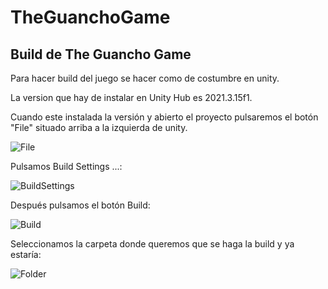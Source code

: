 # TheGuanchoGame
 
## Build de The Guancho Game

Para hacer build del juego se hacer como de costumbre en unity.

La version que hay de instalar en Unity Hub es 2021.3.15f1.

Cuando este instalada la versión y abierto el proyecto pulsaremos el botón "File" situado arriba a la izquierda de unity.

![File](https://imgur.com/a/jfbPMW7)

Pulsamos Build Settings ...:

![BuildSettings](https://imgur.com/gallery/Gqy8rle)

Después pulsamos el botón Build:

![Build](https://imgur.com/gallery/gKCjf5a)

Seleccionamos la carpeta donde queremos que se haga la build y ya estaría:

![Folder](https://imgur.com/gallery/LGvmDBO)
